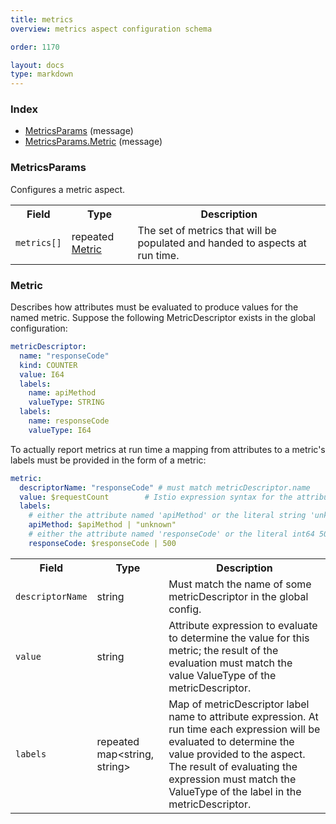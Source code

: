 ```yaml
---
title: metrics
overview: metrics aspect configuration schema

order: 1170

layout: docs
type: markdown
---
```



<a name="rpcAspect.Index"></a>
### Index

* [MetricsParams](#aspect.MetricsParams)
(message)
* [MetricsParams.Metric](#aspect.MetricsParams.Metric)
(message)

<a name="aspect.MetricsParams"></a>
### MetricsParams
Configures a metric aspect.

<table>
 <tr>
  <th>Field</th>
  <th>Type</th>
  <th>Description</th>
 </tr>
<a name="aspect.MetricsParams.metrics"></a>
 <tr>
  <td><code>metrics[]</code></td>
  <td>repeated <a href="#aspect.MetricsParams.Metric">Metric</a></td>
  <td>The set of metrics that will be populated and handed to aspects at run time.</td>
 </tr>
</table>

<a name="aspect.MetricsParams.Metric"></a>
### Metric
Describes how attributes must be evaluated to produce values for the named metric. Suppose the following
MetricDescriptor exists in the global configuration:

```yaml
metricDescriptor:
  name: "responseCode"
  kind: COUNTER
  value: I64
  labels:
    name: apiMethod
    valueType: STRING
  labels:
    name: responseCode
    valueType: I64
```

To actually report metrics at run time a mapping from attributes to a metric's labels must be provided in
the form of a metric:

```yaml
metric:
  descriptorName: "responseCode" # must match metricDescriptor.name
  value: $requestCount        # Istio expression syntax for the attribute named "requestCount"
  labels:
    # either the attribute named 'apiMethod' or the literal string 'unknown'; must eval to a string
    apiMethod: $apiMethod | "unknown"
    # either the attribute named 'responseCode' or the literal int64 500; must eval to an int64
    responseCode: $responseCode | 500
```

<table>
 <tr>
  <th>Field</th>
  <th>Type</th>
  <th>Description</th>
 </tr>
<a name="aspect.MetricsParams.Metric.descriptorName"></a>
 <tr>
  <td><code>descriptorName</code></td>
  <td>string</td>
  <td>Must match the name of some metricDescriptor in the global config.</td>
 </tr>
<a name="aspect.MetricsParams.Metric.value"></a>
 <tr>
  <td><code>value</code></td>
  <td>string</td>
  <td>Attribute expression to evaluate to determine the value for this metric; the result of the evaluation must match the value ValueType of the metricDescriptor.</td>
 </tr>
<a name="aspect.MetricsParams.Metric.labels"></a>
 <tr>
  <td><code>labels</code></td>
  <td>repeated map&lt;string, string&gt;</td>
  <td>Map of metricDescriptor label name to attribute expression. At run time each expression will be evaluated to determine the value provided to the aspect. The result of evaluating the expression must match the ValueType of the label in the metricDescriptor.</td>
 </tr>
</table>
